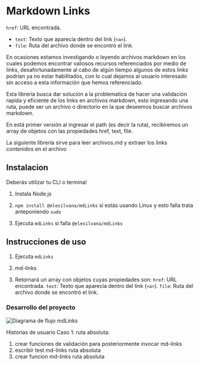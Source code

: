 # Markdown Links


 `href`: URL encontrada.
- `text`: Texto que aparecía dentro del link (`<a>`).
- `file`: Ruta del archivo donde se encontró el link.

En ocasiones estamos investigando o leyendo archivos markdown en los cuales podemos encontrar valiosos recursos referenciados por medio de links, desafortunadamente al cabo de algún tiempo algunos de estos links podrían ya no estar habilitados, con lo cual dejamos al usuario interesado sin acceso a esta información que hemos referenciado. 

Esta librería busca dar solución a la problematica de hacer una validación  rapida y eficiente de los links en archivos markdown, esto ingresando una ruta, puede ser un archivo o directorio en la que deseemos buscar archivos markdown.

En está primer versión al ingresar el path (es decir la ruta), recibiremos un array de objetos con las propiedades href, text, file. 



La siguiente librería sirve para leer archivos.md y extraer los links contenidos en el archivo

## Instalacion
Deberás utilizar tu CLI o terminal

1. Instala Node.js
2. `npm install @elesilvana/mdLinks` si estás usando Linux y esto falla trata anteponiendo `sudo`

3. Ejecuta `mdLinks` si falla `@elesilvana/mdLinks`


## Instrucciones de uso

1. Ejecuta `mdLinks`

2. md-links <ruta-archivo-directorio>

3. Retornará un array con objetos cuyas propiedades son:
   `href`: URL encontrada.
   `text`: Texto que aparecía dentro del link (`<a>`).
   `file`: Ruta del archivo donde se encontró el link.




### Desarrollo del proyecto
![Diagrama de flujo mdLinks](https://i.postimg.cc/nz1TbptQ/ruta-absoluta.jpg)

Historias de usuario
Caso 1: ruta absoluta: 
1. crear funciones de  validación para posteriormente invocar md-links
1. escribir test md-links ruta absoluta
1. crear funcion md-links ruta absoluta


